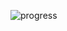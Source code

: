 ![progress](https://github.com/College-Team-NNA/Minor-Project-repo/assets/88717084/6d993946-1d30-4337-a134-e77a7f39a3e0)
